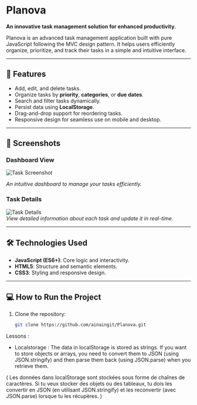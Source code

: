 # Planova  
**An innovative task management solution for enhanced productivity.**  

Planova is an advanced task management application built with pure JavaScript following the MVC design pattern. It helps users efficiently organize, prioritize, and track their tasks in a simple and intuitive interface.

---

## 🚀 Features  
- Add, edit, and delete tasks.  
- Organize tasks by **priority**, **categories**, or **due dates**.  
- Search and filter tasks dynamically.  
- Persist data using **LocalStorage**.  
- Drag-and-drop support for reordering tasks.  
- Responsive design for seamless use on mobile and desktop.  

---

## 📸 Screenshots  
### Dashboard View  
![Task Screenshot]("image/Overview.png")

_An intuitive dashboard to manage your tasks efficiently._  

### Task Details  
![Task Details](https://via.placeholder.com/800x400?text=Task+Details+Screenshot)  
_View detailed information about each task and update it in real-time._  

---

## 🛠️ Technologies Used  
- **JavaScript (ES6+)**: Core logic and interactivity.  
- **HTML5**: Structure and semantic elements.  
- **CSS3**: Styling and responsive design.  

---

## 💻 How to Run the Project  
1. Clone the repository:  
   ```bash
   git clone https://github.com/ainaingit/Planova.git


Lessons :
  - Localstorage : The data in localStorage is stored as strings. If you want to store objects or arrays, you need to convert them to JSON (using JSON.stringify) and then parse them back (using JSON.parse) when you retrieve them.

   ( Les données dans localStorage sont stockées sous forme de chaînes de caractères. Si tu veux stocker des objets ou des tableaux, tu dois les convertir en JSON (en utilisant JSON.stringify) et les reconvertir (avec JSON.parse) lorsque tu les récupères. )